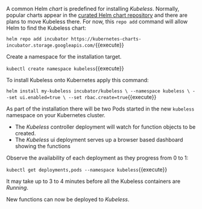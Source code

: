 A common Helm _chart_ is predefined for installing _Kubeless_. Normally, popular charts appear in the [curated Helm chart repository](https://github.com/kubernetes/charts) and there are plans to move Kubeless there. For now, this `repo add` command will allow Helm to find the Kubeless chart:

`helm repo add incubator https://kubernetes-charts-incubator.storage.googleapis.com/`{{execute}}

Create a namespace for the installation target.

`kubectl create namespace kubeless`{{execute}}

To install Kubeless onto Kubernetes apply this command:

`helm install my-kubeless incubator/kubeless \
--namespace kubeless \
--set ui.enabled=true \
--set rbac.create=true`{{execute}}

As part of the installation there will be two Pods started in the new `kubeless` namespace on your Kubernetes cluster.

- The _Kubeless_ controller deployment will watch for function objects to be created.
- The _Kubeless_ ui deployment serves up a browser based dashboard showing the functions

Observe the availability of each deployment as they progress from 0 to 1:

`kubectl get deployments,pods --namespace kubeless`{{execute}}

It may take up to 3 to 4 minutes before all the Kubeless containers are _Running_.

New functions can now be deployed to _Kubeless_.
